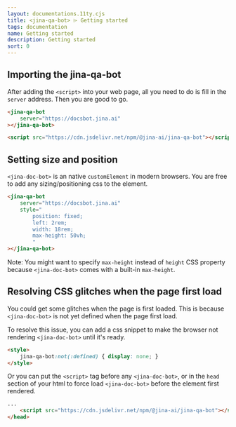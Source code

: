 ```yaml
---
layout: documentations.11ty.cjs
title: <jina-qa-bot> ⌲ Getting started
tags: documentation
name: Getting started
description: Getting started
sort: 0
---
```

## Importing the jina-qa-bot
After adding the `<script>` into your web page,
all you need to do is fill in the `server` address. 
Then you are good to go.
```html
<jina-qa-bot
    server="https://docsbot.jina.ai"    
></jina-qa-bot>

<script src="https://cdn.jsdelivr.net/npm/@jina-ai/jina-qa-bot"></script>
```
## Setting size and position
`<jina-doc-bot>` is an native `customElement` in modern browsers.
You are free to add any sizing/positioning css to the element.
```html
<jina-qa-bot
    server="https://docsbot.jina.ai"    
    style="
        position: fixed; 
        left: 2rem; 
        width: 18rem; 
        max-height: 50vh;
        "
></jina-qa-bot>
```

Note: You might want to specify `max-height` instead of `height` CSS property because `<jina-doc-bot>` comes with a built-in `max-height`.

## Resolving CSS glitches when the page first load
You could get some glitches when the page is first loaded.
This is because `<jina-doc-bot>` is not yet defined when the page first load.

To resolve this issue, you can add a css snippet to make the browser not rendering `<jina-doc-bot>` until it's ready.

```html
<style>
    jina-qa-bot:not(:defined) { display: none; }
</style>
```

Or you can put the `<script>` tag before any `<jina-doc-bot>`, or in the `head` section of your html to force load `<jina-doc-bot>` before the element first rendered.

```html
...
    <script src="https://cdn.jsdelivr.net/npm/@jina-ai/jina-qa-bot"></script>
</head>
```

<style>
    jina-qa-bot:not(:defined) { display: none; }
</style>
<jina-qa-bot
    server="https://docsbot.jina.ai"    
    style="
        position: fixed; 
        left: 2rem; 
        width: 18rem; 
        max-height: 50vh;
        "
    animate-by="position"></jina-qa-bot>
